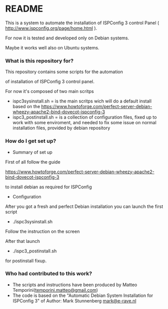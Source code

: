 # README #

This is a system to automate the installation of ISPConfig 3 
control Panel ( http://www.ispconfig.org/page/home.html ).

For now it is tested and developed only on Debian systems.

Maybe it works well also on Ubuntu systems.

### What is this repository for? ###

This repository contains some scripts for the automation

of installation of ISPConfig 3 control panel.

For now it's composed of two main scritps

- ispc3sysinstall.sh = is the main scritps wich will do a default install
		       based on the https://www.howtoforge.com/perfect-server-debian-wheezy-apache2-bind-dovecot-ispconfig-3
- ispc3_postinstall.sh = is a collection of configuration files, fixed up to work with some enviroment,
			     and needed to fix some issue on normal installation files, provided by debian repository

### How do I get set up? ###

* Summary of set up

First of all follow the guide 

https://www.howtoforge.com/perfect-server-debian-wheezy-apache2-bind-dovecot-ispconfig-3

to install debian as required for ISPConfig

* Configuration

After you got a fresh and perfect Debian installation you can launch the first script

- ./ispc3sysinstall.sh

Follow the instruction on the screen

After that launch 

- ./ispc3_postinstall.sh 

for postinstall fixup.

### Who had contributed to this work? ###

* The scripts and instructions have been produced by Matteo Temporini(<temporini.matteo@gmail.com>)
* The code is based on the "Automatic Debian System Installation for ISPConfig 3" of Author: Mark Stunnenberg <mark@e-rave.nl>
